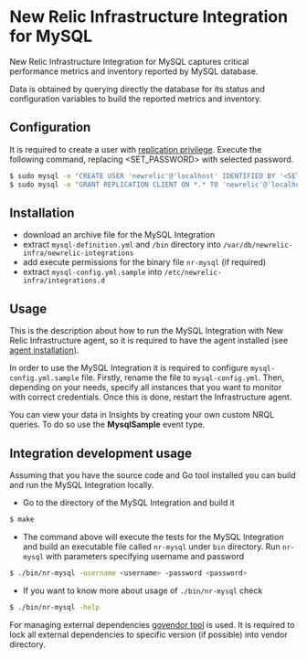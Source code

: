# New Relic Infrastructure Integration for MySQL
New Relic Infrastructure Integration for MySQL captures critical performance metrics and inventory reported by MySQL database.

Data is obtained by querying directly the database for its status and configuration variables to build the reported metrics and inventory.

<!---
See [metrics]() or [inventory]() for more details about collected data and review [dashboard]() in order to know how the data is presented.
--->

## Configuration
It is required to create a user with [replication privilege](https://dev.mysql.com/doc/refman/5.7/en/privileges-provided.html#priv_replication-client). Execute the following command, replacing \<SET_PASSWORD> with selected password.
```bash
$ sudo mysql -e "CREATE USER 'newrelic'@'localhost' IDENTIFIED BY '<SET_PASSWORD>';"
$ sudo mysql -e "GRANT REPLICATION CLIENT ON *.* TO 'newrelic'@'localhost' WITH MAX_USER_CONNECTIONS 5;"
```

## Installation
* download an archive file for the MySQL Integration
* extract `mysql-definition.yml` and `/bin` directory into `/var/db/newrelic-infra/newrelic-integrations`
* add execute permissions for the binary file `nr-mysql` (if required) 
* extract `mysql-config.yml.sample` into `/etc/newrelic-infra/integrations.d`

## Usage
This is the description about how to run the MySQL Integration with New Relic Infrastructure agent, so it is required to have the agent installed (see [agent installation](https://docs.newrelic.com/docs/infrastructure/new-relic-infrastructure/installation/install-infrastructure-linux)).

In order to use the MySQL Integration it is required to configure `mysql-config.yml.sample` file. Firstly, rename the file to `mysql-config.yml`. Then, depending on your needs, specify all instances that you want to monitor with correct credentials. Once this is done, restart the Infrastructure agent.

You can view your data in Insights by creating your own custom NRQL queries. To do so use the **MysqlSample** event type.

## Integration development usage
Assuming that you have the source code and Go tool installed you can build and run the MySQL Integration locally.
* Go to the directory of the MySQL Integration and build it
```bash
$ make
```
* The command above will execute the tests for the MySQL Integration and build an executable file called `nr-mysql` under `bin` directory. Run `nr-mysql` with parameters specifying username and password
```bash
$ ./bin/nr-mysql -username <username> -password <password>
```
* If you want to know more about usage of `./bin/nr-mysql` check
```bash
$ ./bin/nr-mysql -help
```

For managing external dependencies [govendor tool](https://github.com/kardianos/govendor) is used. It is required to lock all external dependencies to specific version (if possible) into vendor directory.
